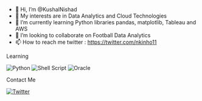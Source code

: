 - 👋 Hi, I’m @KushalNishad
- 👀 My interests are in Data Analytics and Cloud Technologies
- 🌱 I’m currently learning Python libraries pandas, matplotlib, Tableau and AWS
- 💞️ I’m looking to collaborate on Football Data Analytics
- 📫 How to reach me twitter : https://twitter.com/nkinho11


Learning

![Python](https://img.shields.io/badge/python-3670A0?style=for-the-badge&logo=python&logoColor=ffdd54) ![Shell Script](https://img.shields.io/badge/shell_script-%23121011.svg?style=for-the-badge&logo=gnu-bash&logoColor=white) ![Oracle](https://img.shields.io/badge/Oracle-F80000?style=for-the-badge&logo=oracle&logoColor=white)


Contact Me

[![Twitter](https://img.shields.io/badge/Twitter-%231DA1F2.svg?style=for-the-badge&logo=Twitter&logoColor=white)](https://twitter.com/nkinho11)
<!---
KushalNishad/KushalNishad is a ✨ special ✨ repository because its `README.md` (this file) appears on your GitHub profile.
You can click the Preview link to take a look at your changes.
--->
